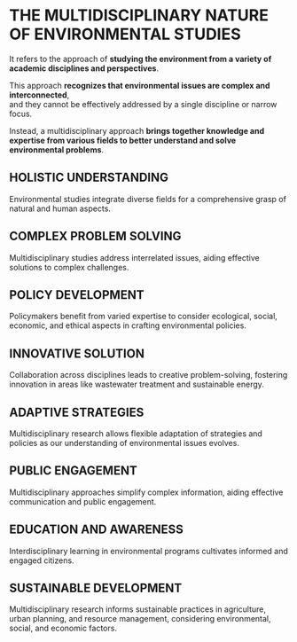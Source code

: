 # THE MULTIDISCIPLINARY NATURE OF ENVIRONMENTAL STUDIES

 It refers to the approach of **studying the environment from a variety of academic disciplines and perspectives**. 
 
 This approach **recognizes that environmental issues are complex and interconnected**, <br>
 and they cannot be effectively addressed by a single discipline or narrow focus. 
 
 Instead, a multidisciplinary approach **brings together knowledge and expertise from various fields to better understand and solve environmental problems**.

## HOLISTIC UNDERSTANDING
Environmental studies integrate diverse fields for a comprehensive grasp of natural and human aspects.

## COMPLEX PROBLEM SOLVING
Multidisciplinary studies address interrelated issues, aiding effective solutions to complex challenges.

## POLICY DEVELOPMENT
Policymakers benefit from varied expertise to consider ecological, social, economic, and ethical aspects in crafting environmental policies.

## INNOVATIVE SOLUTION
Collaboration across disciplines leads to creative problem-solving, fostering innovation in areas like wastewater treatment and sustainable energy.

## ADAPTIVE STRATEGIES
Multidisciplinary research allows flexible adaptation of strategies and policies as our understanding of environmental issues evolves.

## PUBLIC ENGAGEMENT
Multidisciplinary approaches simplify complex information, aiding effective communication and public engagement.

## EDUCATION AND AWARENESS
Interdisciplinary learning in environmental programs cultivates informed and engaged citizens.

## SUSTAINABLE DEVELOPMENT
Multidisciplinary research informs sustainable practices in agriculture, urban planning, and resource management, considering environmental, social, and economic factors.
